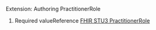 Extension: Authoring PractitionerRole

1. Required valueReference [FHIR STU3 PractitionerRole](http://hl7.org/fhir/practitionerrole.html)


